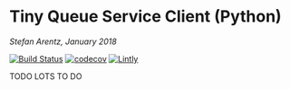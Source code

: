 # Tiny Queue Service Client (Python)

*Stefan Arentz, January 2018*

[![Build Status](https://travis-ci.org/st3fan/tqs-client.svg?branch=master)](https://travis-ci.org/st3fan/tqs-client) [![codecov](https://codecov.io/gh/st3fan/tqs-client/branch/master/graph/badge.svg)](https://codecov.io/gh/st3fan/tqs-client) [![Lintly](https://lintly.com/gh/st3fan/tqs-client/badge.svg)](https://lintly.com/gh/st3fan/tqs-client/)

TODO LOTS TO DO

